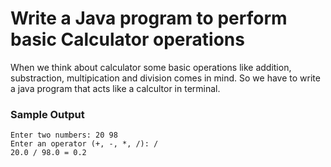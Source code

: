 # Write a Java program to perform basic Calculator operations
When we think about calculator some basic operations like addition, substraction, multipication and division comes in mind. So we have to write a java program that acts like a calcultor in terminal.

### Sample Output

```
Enter two numbers: 20 98
Enter an operator (+, -, *, /): /
20.0 / 98.0 = 0.2
```